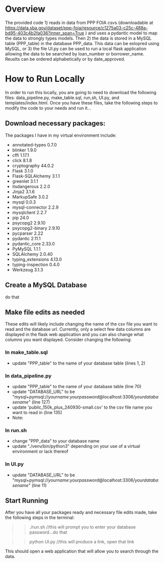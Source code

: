 # Overview
The provided code 1) reads in data from PPP FOIA csvs (downloadable at https://data.sba.gov/dataset/ppp-foia/resource/c1275a03-c25c-488a-bd95-403c4b2fa036?inner_span=True ) and uses a pydantic model to map the data to strongly types models. Then 2) the data is stored in a MySQL table (PPP_table) in the database PPP_data. This data can be exlopred using MySQL, or 3) the file UI.py can be used to run a local flask application allowing the data to be searched by loan_number or borrower_name. Reuslts can be ordered alphabetically or by date_approved.

# How to Run Locally
In order to run this locally, you are going to need to download the following files: data_pipeline.py, make_table.sql, run,sh, UI.py, and templates/index.html. Once you have these files, take the following steps to modify the code to your needs and run it... 

## Download necessary packages:
The packages I have in my virtual environment include: 
- annotated-types   0.7.0
- blinker           1.9.0
- cffi              1.17.1
- click             8.1.8
- cryptography      44.0.2
- Flask             3.1.0
- Flask-SQLAlchemy  3.1.1
- greenlet          3.1.1
- itsdangerous      2.2.0
- Jinja2            3.1.6
- MarkupSafe        3.0.2
- mysql             0.0.3
- mysql-connector   2.2.9
- mysqlclient       2.2.7
- pip               24.0
- psycopg2          2.9.10
- psycopg2-binary   2.9.10
- pycparser         2.22
- pydantic          2.11.1
- pydantic_core     2.33.0
- PyMySQL           1.1.1
- SQLAlchemy        2.0.40
- typing_extensions 4.13.0
- typing-inspection 0.4.0
- Werkzeug          3.1.3

## Create a MySQL Database
do that

## Make file edits as needed
These edits will likely include changing the name of the csv file you want to read and the database url. Currently, only a select few data columns are displayed in the flask web application and you can also change what columns you want displayed. Consider changing the following:

### In make_table.sql
- update "PPP_table" to the name of your database table (lines 1, 2)

### In data_pipeline.py
- update "PPP_table" to the name of your database table (line 70)
- update "DATABASE_URL" to be "mysql+pymsql://*yourname*:*yourpassword*@localhost:3306/*yourdatabasename*" (line 127)
- update 'public_150k_plus_240930-small.csv' to the csv file name you want to read in (line 135)
- Note: 

### In run.sh
- change "PPP_data" to your database name
- update "./venv/bin/python3" depending on your use of a virtual environment or lack thereof

### In UI.py
- update "DATABASE_URL" to be "mysql+pymsql://*yourname*:*yourpassword*@localhost:3306/*yourdatabasename*" (line 11)

## Start Running
After you have all your packages ready and necessary file edits made, take the following steps in the terminal:
>> ./run.sh //this will prompt you to enter your database password...do that

>> python UI.py //this will produce a link, open that link

This should open a web application that will allow you to search through the data.





